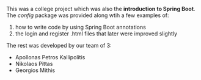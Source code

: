 This was a college project which was also the **introduction to Spring Boot**.  
The _config_ package was provided along wtih a few examples of:  
  1) how to write code by using Spring Boot annotations  
  2) the login and register .html files that later were improved slightly  
  
The rest was developed by our team of 3:  
* Apollonas Petros Kallipolitis  
* Nikolaos Pittas  
* Georgios Mithis  
